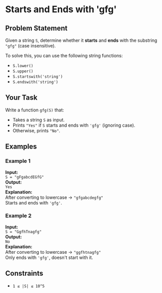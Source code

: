 # Starts and Ends with 'gfg'

## Problem Statement

Given a string `S`, determine whether it **starts** and **ends** with the substring `"gfg"` (case insensitive).

To solve this, you can use the following string functions:
- `S.lower()`
- `S.upper()`
- `S.startswith('string')`
- `S.endswith('string')`

## Your Task

Write a function `gfg(S)` that:
- Takes a string `S` as input.
- Prints `"Yes"` if `S` starts and ends with `'gfg'` (ignoring case).
- Otherwise, prints `"No"`.

## Examples

### Example 1
**Input:**  
`S = "gFgabcdEGfG"`  
**Output:**  
`Yes`  
**Explanation:**  
After converting to lowercase → `"gfgabcdegfg"`  
Starts and ends with `'gfg'`.

### Example 2
**Input:**  
`S = "GgfhTnagfg"`  
**Output:**  
`No`  
**Explanation:**  
After converting to lowercase → `"ggfhtnagfg"`  
Only ends with `'gfg'`, doesn't start with it.

## Constraints

- `1 ≤ |S| ≤ 10^5`
